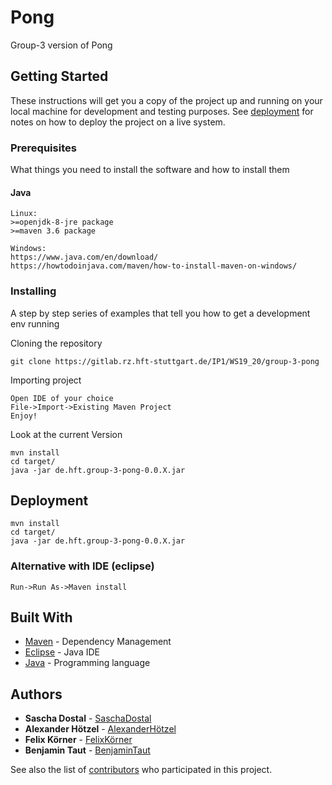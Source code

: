 # Pong

Group-3 version of Pong

## Getting Started

These instructions will get you a copy of the project up and running on your local machine for development and testing purposes.
See [deployment](#deployment) for notes on how to deploy the project on a live system.

### Prerequisites

What things you need to install the software and how to install them

#### Java
```
Linux:
>=openjdk-8-jre package
>=maven 3.6 package

Windows:
https://www.java.com/en/download/
https://howtodoinjava.com/maven/how-to-install-maven-on-windows/
```

### Installing

A step by step series of examples that tell you how to get a development env running

Cloning the repository

```
git clone https://gitlab.rz.hft-stuttgart.de/IP1/WS19_20/group-3-pong
```

Importing project

```
Open IDE of your choice
File->Import->Existing Maven Project
Enjoy!
```

Look at the current Version

```
mvn install
cd target/
java -jar de.hft.group-3-pong-0.0.X.jar
```

## Deployment

```
mvn install
cd target/
java -jar de.hft.group-3-pong-0.0.X.jar
```

### Alternative with IDE (eclipse)
```
Run->Run As->Maven install
```

## Built With

* [Maven](https://maven.apache.org/) - Dependency Management
* [Eclipse](https://www.eclipse.org/) - Java IDE
* [Java](https://www.java.com/en/) - Programming language

## Authors

* **Sascha Dostal** - [SaschaDostal](https://gitlab.rz.hft-stuttgart.de/91dosa1bif)
* **Alexander Hötzel** - [AlexanderHötzel](https://gitlab.rz.hft-stuttgart.de/91hoal1bif)
* **Felix Körner** - [FelixKörner](https://gitlab.rz.hft-stuttgart.de/91kofe1bif)
* **Benjamin Taut** - [BenjaminTaut](https://gitlab.rz.hft-stuttgart.de/91tabe1bif)

See also the list of [contributors](https://gitlab.rz.hft-stuttgart.de/IP1/WS19_20/group-3-pong/-/graphs/master) who participated in this project.